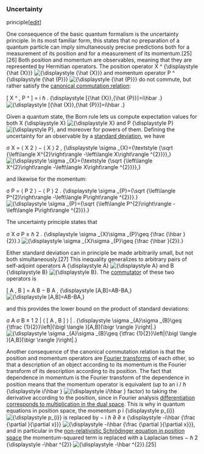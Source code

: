 ### Uncertainty
principle[[edit](/w/index.php?title=Quantum\_mechanics&action=edit&section=4
"Edit section: Uncertainty principle")]

One consequence of the basic quantum formalism is the uncertainty principle.
In its most familiar form, this states that no preparation of a quantum
particle can imply simultaneously precise predictions both for a measurement
of its position and for a measurement of its momentum.[25][26] Both position
and momentum are observables, meaning that they are represented by Hermitian
operators. The position operator X ^ {\displaystyle {\hat {X}}}
![{\\displaystyle {\\hat
{X}}}](https://wikimedia.org/api/rest\_v1/media/math/render/svg/acc59ad6d9a06d55b96b65beb0fdfc89acc1e40e)
and momentum operator P ^ {\displaystyle {\hat {P}}} ![{\\displaystyle {\\hat
{P}}}](https://wikimedia.org/api/rest\_v1/media/math/render/svg/7a46a8cf7bc789e8c4f8de7ca0d9946a46fb8842)
do not commute, but rather satisfy the [canonical commutation
relation](/wiki/Canonical\_commutation\_relation "Canonical commutation
relation"):

 [ X ^ , P ^ ] = i ℏ . {\displaystyle [{\hat {X}},{\hat {P}}]=i\hbar .} ![{\\displaystyle \[{\\hat {X}},{\\hat {P}}\]=i\\hbar .}](https://wikimedia.org/api/rest\_v1/media/math/render/svg/803fe39b0eeaff8d1570df480e738cf5a968cc71)

Given a quantum state, the Born rule lets us compute expectation values for
both X {\displaystyle X} ![{\\displaystyle
X}](https://wikimedia.org/api/rest\_v1/media/math/render/svg/68baa052181f707c662844a465bfeeb135e82bab)
and P {\displaystyle P} ![{\\displaystyle
P}](https://wikimedia.org/api/rest\_v1/media/math/render/svg/b4dc73bf40314945ff376bd363916a738548d40a),
and moreover for powers of them. Defining the uncertainty for an observable by
a [standard deviation](/wiki/Standard\_deviation "Standard deviation"), we have

 σ X = ⟨ X 2 ⟩ − ⟨ X ⟩ 2 , {\displaystyle \sigma \_{X}={\textstyle {\sqrt {\left\langle X^{2}\right\rangle -\left\langle X\right\rangle ^{2}}}},} ![{\\displaystyle \\sigma \_{X}={\\textstyle {\\sqrt {\\left\\langle X^{2}\\right\\rangle -\\left\\langle X\\right\\rangle ^{2}}}},}](https://wikimedia.org/api/rest\_v1/media/math/render/svg/457ec20972d63dfb1ecc9087e18d1f949f908c8f)

and likewise for the momentum:

 σ P = ⟨ P 2 ⟩ − ⟨ P ⟩ 2 . {\displaystyle \sigma \_{P}={\sqrt {\left\langle P^{2}\right\rangle -\left\langle P\right\rangle ^{2}}}.} ![{\\displaystyle \\sigma \_{P}={\\sqrt {\\left\\langle P^{2}\\right\\rangle -\\left\\langle P\\right\\rangle ^{2}}}.}](https://wikimedia.org/api/rest\_v1/media/math/render/svg/63ec8f5f7b9e5957ea6d06c56068b06244acc184)

The uncertainty principle states that

 σ X σ P ≥ ℏ 2 . {\displaystyle \sigma \_{X}\sigma \_{P}\geq {\frac {\hbar }{2}}.} ![{\\displaystyle \\sigma \_{X}\\sigma \_{P}\\geq {\\frac {\\hbar }{2}}.}](https://wikimedia.org/api/rest\_v1/media/math/render/svg/538cada7fa57155ece387e5d53d90ca366e323fe)

Either standard deviation can in principle be made arbitrarily small, but not
both simultaneously.[27] This inequality generalizes to arbitrary pairs of
self-adjoint operators A {\displaystyle A} ![{\\displaystyle
A}](https://wikimedia.org/api/rest\_v1/media/math/render/svg/7daff47fa58cdfd29dc333def748ff5fa4c923e3)
and B {\displaystyle B} ![{\\displaystyle
B}](https://wikimedia.org/api/rest\_v1/media/math/render/svg/47136aad860d145f75f3eed3022df827cee94d7a).
The [commutator](/wiki/Commutator "Commutator") of these two operators is

 [ A , B ] = A B − B A , {\displaystyle [A,B]=AB-BA,} ![{\\displaystyle \[A,B\]=AB-BA,}](https://wikimedia.org/api/rest\_v1/media/math/render/svg/b2a47259b42e63c048c65f67d304404867841951)

and this provides the lower bound on the product of standard deviations:

 σ A σ B ≥ 1 2 | ⟨ [ A , B ] ⟩ | . {\displaystyle \sigma \_{A}\sigma \_{B}\geq {\tfrac {1}{2}}\left|{\bigl \langle }[A,B]{\bigr \rangle }\right|.} ![{\\displaystyle \\sigma \_{A}\\sigma \_{B}\\geq {\\tfrac {1}{2}}\\left|{\\bigl \\langle }\[A,B\]{\\bigr \\rangle }\\right|.}](https://wikimedia.org/api/rest\_v1/media/math/render/svg/d0fd768b447334e150b8b98181f74b475e41ee52)

Another consequence of the canonical commutation relation is that the position
and momentum operators are [Fourier
transforms](/wiki/Fourier\_transform#Uncertainty\_principle "Fourier transform")
of each other, so that a description of an object according to its momentum is
the Fourier transform of its description according to its position. The fact
that dependence in momentum is the Fourier transform of the dependence in
position means that the momentum operator is equivalent (up to an i / ℏ
{\displaystyle i/\hbar } ![{\\displaystyle i/\\hbar
}](https://wikimedia.org/api/rest\_v1/media/math/render/svg/44a04e1f19b5e7bea2bfa8002a841bf8d1b4e66a)
factor) to taking the derivative according to the position, since in Fourier
analysis [differentiation corresponds to multiplication in the dual
space](/wiki/Fourier\_transform#Differentiation "Fourier transform"). This is
why in quantum equations in position space, the momentum p i {\displaystyle
p\_{i}} ![{\\displaystyle
p\_{i}}](https://wikimedia.org/api/rest\_v1/media/math/render/svg/5bab39399bf5424f25d957cdc57c84a0622626d2)
is replaced by − i ℏ ∂ ∂ x {\displaystyle -i\hbar {\frac {\partial }{\partial
x}}} ![{\\displaystyle -i\\hbar {\\frac {\\partial }{\\partial
x}}}](https://wikimedia.org/api/rest\_v1/media/math/render/svg/ab7fffcee704fc55eb36b137e0cc25132b5dc1bf),
and in particular in the [non-relativistic Schrödinger equation in position
space](/wiki/Schr%C3%B6dinger\_equation#Equation "Schrödinger equation") the
momentum-squared term is replaced with a Laplacian times − ℏ 2 {\displaystyle
-\hbar ^{2}} ![{\\displaystyle -\\hbar
^{2}}](https://wikimedia.org/api/rest\_v1/media/math/render/svg/185934c9e69984a0905432abe63d3b41741342b4).[25]
